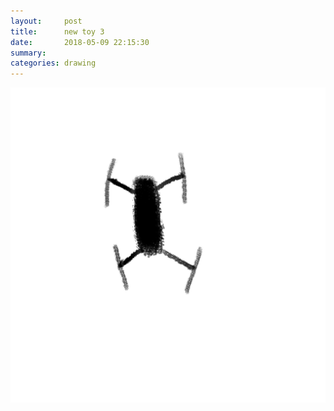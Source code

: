 ```yaml
---
layout:     post
title:      new toy 3
date:       2018-05-09 22:15:30
summary:    
categories: drawing
---
```

![new toy 3](/images/diary/new-toy-3.png ".")

